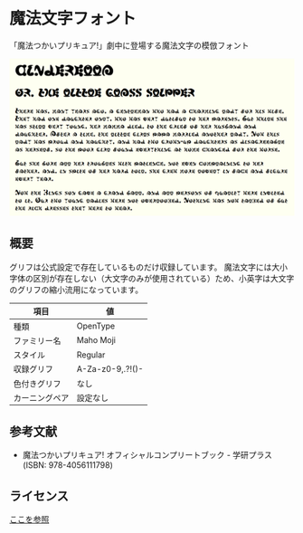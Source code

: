 # 魔法文字フォント

「魔法つかいプリキュア!」劇中に登場する魔法文字の模倣フォント

![Font Preview](Preview.png)

## 概要

グリフは公式設定で存在しているものだけ収録しています。
魔法文字には大小字体の区別が存在しない（大文字のみが使用されている）ため、小英字は大文字のグリフの縮小流用になっています。

| 項目 | 値 |
|-|-|
| 種類 | OpenType |
| ファミリー名 | Maho Moji |
| スタイル | Regular |
| 収録グリフ | A-Za-z0-9,.?!()- |
| 色付きグリフ | なし |
| カーニングペア | 設定なし |

## 参考文献

- 魔法つかいプリキュア! オフィシャルコンプリートブック - 学研プラス (ISBN: 978-4056111798)

## ライセンス

[ここを参照](LICENSE)
